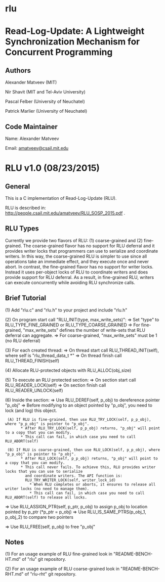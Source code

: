 # rlu

Read-Log-Update: A Lightweight Synchronization Mechanism for Concurrent Programming
===================================================================================

Authors
-------
Alexander Matveev (MIT)

Nir Shavit (MIT and Tel-Aviv University)

Pascal Felber (University of Neuchatel)

Patrick Marlier (University of Neuchatel)

Code Maintainer
-----------------
Name:  Alexander Matveev

Email: amatveev@csail.mit.edu

RLU v1.0 (08/23/2015) 
=====================

General
-------
This is a C implementation of Read-Log-Update (RLU).

RLU is described in: http://people.csail.mit.edu/amatveev/RLU_SOSP_2015.pdf .

RLU Types
---------
Currently we provide two flavors of RLU: (1) coarse-grained and (2) fine-grained.
The coarse-grained flavor has no support for RLU deferral and it provides writer
locks that programmers can use to serialize and coordinate writers. In this way, the
coarse-grained RLU is simpler to use since all operations take an immediate effect,
and they execute once and never abort. In contrast, the fine-grained flavor has no
support for writer locks. Instead it uses per-object locks of RLU to coordinate
writers and does provide support for RLU deferral. As a result, in fine-grained RLU,
writers can execute concurrently while avoiding RLU synchronize calls.

Brief Tutorial
--------------
(1) Add "rlu.c" and "rlu.h" to your project and include "rlu.h"

(2) On program start call "RLU_INIT(type, max_write_sets)":
  => Set "type" to RLU_TYPE_FINE_GRAINED or RLU_TYPE_COARSE_GRAINED
  => For fine-grained, "max_write_sets" defines the number of write-sets that RLU deferral can aggregate.
  => For coarse-grained, "max_write_sets" must be 1 (no RLU deferral)

(3) For each created thread:
  => On thread start call RLU_THREAD_INIT(self), where self is "rlu_thread_data_t *"
  => On thread finish call RLU_THREAD_FINISH(self)

(4) Allocate RLU-protected objects with RLU_ALLOC(obj_size)

(5) To execute an RLU protected section:
  => On section start call RLU_READER_LOCK(self)
  => On section finish call RLU_READER_UNLOCK(self)

(6) Inside the section:
  => Use RLU_DEREF(self, p_obj) to dereference pointer "p_obj"
  => Before modifying to an object pointed by "p_obj", you need to lock (and log) this object.
	 
	 (A) If RLU is fine-grained, then use RLU_TRY_LOCK(self, p_p_obj), where "p_p_obj" is pointer to "p_obj".
           * After RLU_TRY_LOCK(self, p_p_obj) returns, "p_obj" will point to a copy that you can modify.
	       * This call can fail, in which case you need to call RLU_ABORT(self)
	 
	 (B) If RLU is coarse-grained, then use RLU_LOCK(self, p_p_obj), where "p_p_obj" is pointer to "p_obj".
           * After RLU_LOCK(self, p_p_obj) returns, "p_obj" will point to a copy that you can modify.
           * This call never fails. To achieve this, RLU provides writer locks that you can use to serialize 
             and coordinate writers. The API function is: 
             RLU_TRY_WRITER_LOCK(self, writer_lock_id)
               * When RLU completes or aborts, it ensures to release all writer locks (no need to manage them).
               * This call can fail, in which case you need to call RLU_ABORT(self) to release all locks.
     
  => Use RLU_ASSIGN_PTR(self, p_ptr, p_obj) to assign p_obj to location pointed by p_ptr (*p_ptr = p_obj)
  => Use RLU_IS_SAME_PTRS(p_obj_1, p_obj_2) to compare two pointers

  => Use RLU_FREE(self, p_obj) to free "p_obj"

Notes
-----
(1) For an usage example of RLU fine-grained look in "README-BENCH-HT.md" of "rlu" git repository.

(2) For an usage example of RLU coarse-grained look in "README-BENCH-RHT.md" of "rlu-rht" git repository.

